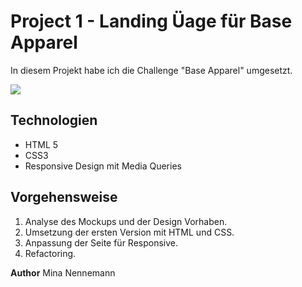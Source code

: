 # Project 1 - Landing Üage für Base Apparel


In diesem Projekt habe ich die Challenge "Base Apparel" umgesetzt.


![](./Starterkit/design/mobile-design.jpg)


## Technologien

- HTML 5
- CSS3
- Responsive Design mit Media Queries

## Vorgehensweise


1. Analyse des Mockups und der Design Vorhaben.
2. Umsetzung der ersten Version mit HTML und CSS.
3. Anpassung der Seite für Responsive.
4. Refactoring.

**Author**
Mina Nennemann
